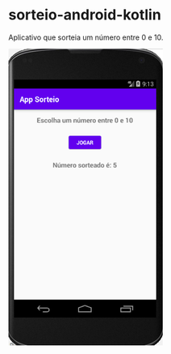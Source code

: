 # sorteio-android-kotlin
 Aplicativo que sorteia um número entre 0 e 10.
 
 ![](https://github.com/davif10/Imagens/blob/main/Sorteio/app%20sorteio.PNG)
